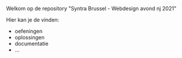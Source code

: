 Welkom op de repository "Syntra Brussel - Webdesign avond nj 2021"

Hier kan je de vinden:
- oefeningen
- oplossingen
- documentatie
- ...
